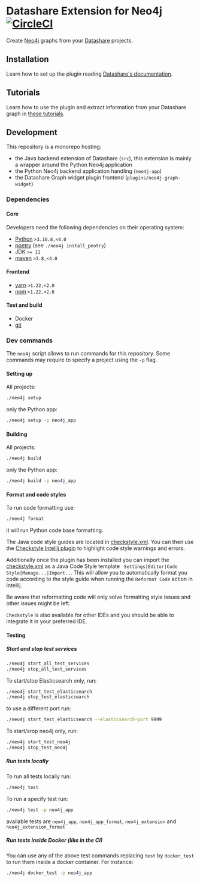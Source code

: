 # Datashare Extension for Neo4j [![CircleCI](https://dl.circleci.com/status-badge/img/gh/ICIJ/datashare-extension-neo4j/tree/main.svg?style=svg)](https://dl.circleci.com/status-badge/redirect/gh/ICIJ/datashare-extension-neo4j/tree/main)

Create [Neo4j](https://neo4j.com/docs/getting-started/get-started-with-neo4j/graph-database/) graphs from your [Datashare](https://datashare.icij.org/) projects.

## Installation

Learn how to set up the plugin reading [Datashare's documentation](https://icij.gitbook.io/datashare/usage/explore-the-neo4j-graph).


## Tutorials

Learn how to use the plugin and extract information from your Datashare graph in [these tutorials](https://github.com/ICIJ/datashare-extension-neo4j-demos).

## Development

This repository is a monorepo hosting:
- the Java backend extension of Datashare (`src`), this extension is mainly a wrapper around the Python Neo4j application
- the Python Neo4j backend application handling (`neo4j-app`)
- the Datashare Graph widget plugin frontend (`plugins/neo4j-graph-widget`)

### Dependencies

#### Core
Developers need the following dependencies on their operating system:

- [Python](https://www.python.org/downloads/) `>3.10.8,<4.0`
- [poetry](https://python-poetry.org/) (see `./neo4j install_peotry`)
- JDK `>= 11`
- [maven](https://maven.apache.org/) `>3.8,<4.0`

#### Frontend
- [yarn](https://yarnpkg.com/) `>1.22,<2.0`
- [npm](https://www.npmjs.com/) `>1.22,<2.0`

#### Test and build
- Docker
- [git](https://git-scm.com/)

### Dev commands

The `neo4j` script allows to run commands for this repository.
Some commands may require to specify a project using the `-p` flag.

#### Setting up

All projects:

```bash
./neo4j setup
```

only the Python app:

```bash
./neo4j setup -p neo4j_app
```

#### Building

All projects:

```bash
./neo4j build
```

only the Python app:

```bash
./neo4j build -p neo4j_app
```

#### Format and code styles
To run code formatting use:
```bash
./neo4j format
```
it will run Python code base formatting.

The Java code style guides are located in [checkstyle.xml](qa/java/checkstyle.xml).
You can then use the [Checkstyle Intellij plugin](https://plugins.jetbrains.com/plugin/1065-checkstyle-idea) to
highlight code style warnings and errors.

Additionally once the plugin has been installed you can import the [checkstyle.xml](qa/java/checkstyle.xml) as a 
Java Code Style template ` Settings|Editor|Code Style|Manage...|Import..`.
This will allow you to automatically format you code according to the style guide when running the `Reformat Code`
action in Intellij.

Be aware that reformatting code will only solve formatting style issues and other issues might be left.

`Checkstyle` is also available for other IDEs and you should be able to integrate it in your preferred IDE.



#### Testing

##### Start and stop test services

```bash
./neo4j start_all_test_services
./neo4j stop_all_test_services
```

To start/stop Elasticsearch only, run:

```bash
./neo4j start_test_elasticsearch
./neo4j stop_test_elasticsearch
```

to use a different port run:

```bash
./neo4j start_test_elasticsearch --elasticsearch-port 9999
```

To start/srop neo4j only, run:

```bash
./neo4j start_test_neo4j
./neo4j stop_test_neo4j
```


##### Run tests locally
To run all tests locally run:
```bash
./neo4j test
```

To run a specify test  run:
```bash
./neo4j test -p neo4j_app
```
available tests are `neo4j_app`, `neo4j_app_format`, `neo4j_extension` and `neo4j_extension_format` 

##### Run tests inside Docker (like in the CI)
You can use any of the above test commands replacing `test` by `docker_test` to run them inside a docker container.
For instance:
```bash
./neo4j docker_test -p neo4j_app
```
